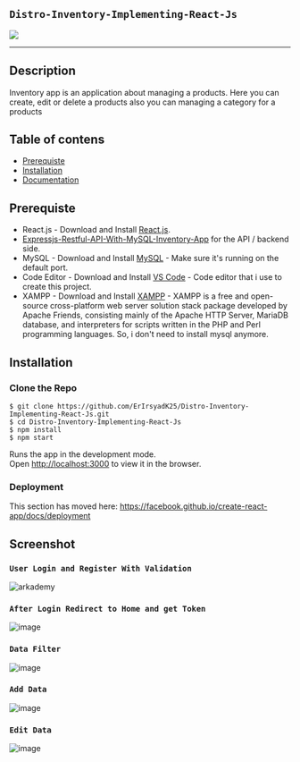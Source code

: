 ## `Distro-Inventory-Implementing-React-Js`
![](https://raw.githubusercontent.com/Giphy/GiphyAPI/master/api_giphy_header.gif)

----
## Description
Inventory app is an application about managing a products. Here you can create, edit or delete a products also you can managing a category for a products

## Table of contens
* [Prerequiste](#prerequiste)
* [Installation](#installation)
* [Documentation](#screenshot)

## Prerequiste
- React.js - Download and Install [React.js](https://reactjs.org/).
- [Expressjs-Restful-API-With-MySQL-Inventory-App](Expressjs-Restful-API-With-MySQL-Inventory-App) for the API / backend side.
- MySQL - Download and Install [MySQL](https://www.mysql.com/downloads/) - Make sure it's running on the default port.
- Code Editor - Download and Install [VS Code](https://code.visualstudio.com/download) - Code editor that i use to create this project.
- XAMPP - Download and Install [XAMPP](https://www.apachefriends.org/download.html) - XAMPP is a free and open-source cross-platform web server solution stack package developed by Apache Friends, consisting mainly of the Apache HTTP Server, MariaDB database, and interpreters for scripts written in the PHP and Perl programming languages. So, i don't need to install mysql anymore.

## Installation
### Clone the Repo
```
$ git clone https://github.com/ErIrsyadK25/Distro-Inventory-Implementing-React-Js.git
$ cd Distro-Inventory-Implementing-React-Js
$ npm install
$ npm start
```

Runs the app in the development mode.<br>
Open [http://localhost:3000](http://localhost:3000) to view it in the browser.

### Deployment

This section has moved here: https://facebook.github.io/create-react-app/docs/deployment

## Screenshot
### `User Login and Register With Validation`
![arkademy](https://user-images.githubusercontent.com/52070105/64477641-469efe00-d1c8-11e9-83f5-e5f51408de85.gif)
### `After Login Redirect to Home and get Token`
![image](https://user-images.githubusercontent.com/52070105/64476567-34b65e80-d1ba-11e9-8dfb-c0db01d93b34.png)
### `Data Filter`
![image](https://user-images.githubusercontent.com/52070105/64476595-9676c880-d1ba-11e9-9499-8516440a09a3.png)
### `Add Data`
![image](https://user-images.githubusercontent.com/52070105/64476612-d50c8300-d1ba-11e9-92a4-50ec9a7b05e6.png)

### `Edit Data`
![image](https://user-images.githubusercontent.com/52070105/64476620-fec5aa00-d1ba-11e9-86e3-26f253b74461.png)
